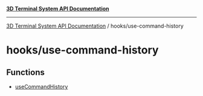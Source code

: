 [**3D Terminal System API Documentation**](../../README.md)

***

[3D Terminal System API Documentation](../../README.md) / hooks/use-command-history

# hooks/use-command-history

## Functions

- [useCommandHistory](functions/useCommandHistory.md)
